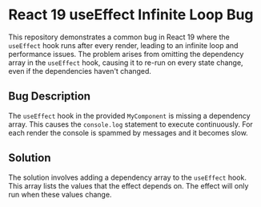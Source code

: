 # React 19 useEffect Infinite Loop Bug

This repository demonstrates a common bug in React 19 where the `useEffect` hook runs after every render, leading to an infinite loop and performance issues.  The problem arises from omitting the dependency array in the `useEffect` hook, causing it to re-run on every state change, even if the dependencies haven't changed.

## Bug Description
The `useEffect` hook in the provided `MyComponent` is missing a dependency array. This causes the `console.log` statement to execute continuously. For each render the console is spammed by messages and it becomes slow.

## Solution
The solution involves adding a dependency array to the `useEffect` hook.  This array lists the values that the effect depends on. The effect will only run when these values change.